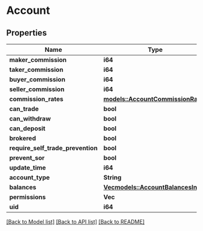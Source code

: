 # Account

## Properties

Name | Type | Description | Notes
------------ | ------------- | ------------- | -------------
**maker_commission** | **i64** |  | 
**taker_commission** | **i64** |  | 
**buyer_commission** | **i64** |  | 
**seller_commission** | **i64** |  | 
**commission_rates** | [**models::AccountCommissionRates**](account_commissionRates.md) |  | 
**can_trade** | **bool** |  | 
**can_withdraw** | **bool** |  | 
**can_deposit** | **bool** |  | 
**brokered** | **bool** |  | 
**require_self_trade_prevention** | **bool** |  | 
**prevent_sor** | **bool** |  | 
**update_time** | **i64** |  | 
**account_type** | **String** |  | 
**balances** | [**Vec<models::AccountBalancesInner>**](account_balances_inner.md) |  | 
**permissions** | **Vec<String>** |  | 
**uid** | **i64** |  | 

[[Back to Model list]](../README.md#documentation-for-models) [[Back to API list]](../README.md#documentation-for-api-endpoints) [[Back to README]](../README.md)


